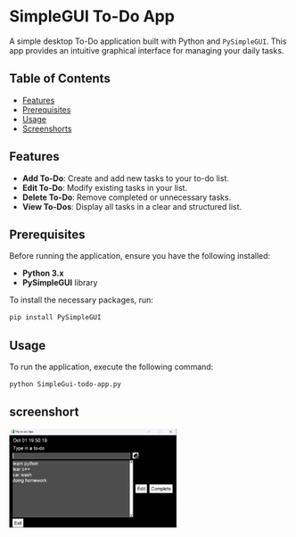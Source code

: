 # SimpleGUI To-Do App

A simple desktop To-Do application built with Python and `PySimpleGUI`. This app provides an intuitive graphical interface for managing your daily tasks.

## Table of Contents


- [Features](#features)
- [Prerequisites](#prerequisites)
- [Usage](#usage)
- [Screenshorts](#screenshort)

## Features

- **Add To-Do**: Create and add new tasks to your to-do list.
- **Edit To-Do**: Modify existing tasks in your list.
- **Delete To-Do**: Remove completed or unnecessary tasks.
- **View To-Dos**: Display all tasks in a clear and structured list.

## Prerequisites

Before running the application, ensure you have the following installed:

- **Python 3.x**
- **PySimpleGUI** library

To install the necessary packages, run:

```bash
pip install PySimpleGUI
```

## Usage
To run the application, execute the following command:
```bash
python SimpleGui-todo-app.py
```
## screenshort
<img src="Todo.png" width="300" />








